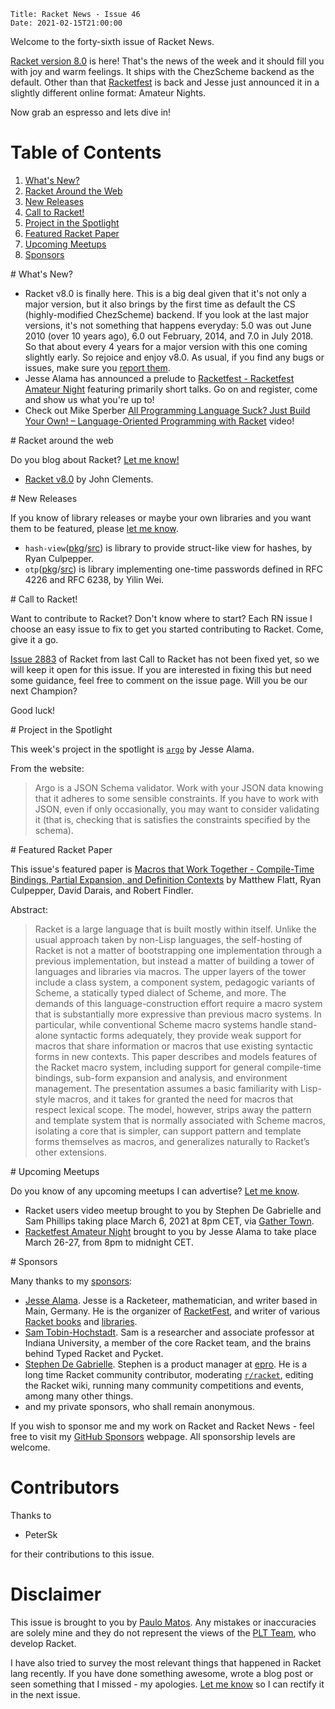    Title: Racket News - Issue 46
    Date: 2021-02-15T21:00:00

Welcome to the forty-sixth issue of Racket News.

[Racket version 8.0](https://download.racket-lang.org/v8.0.html) is here! That's the news of the week and it should fill you with joy and warm feelings. It ships with the ChezScheme backend as the default. Other than that [Racketfest](https://racketfest.com) is back and Jesse just announced it in a slightly different online format: Amateur Nights.

Now grab an espresso and lets dive in!

# Table of Contents

1. [What's New?](#whatsnew)
2. [Racket Around the Web](#aroundtheweb)
3. [New Releases](#newreleases)
4. [Call to Racket!](#calltoracket)
5. [Project in the Spotlight](#spotlight)
6. [Featured Racket Paper](#featuredpaper)
7. [Upcoming Meetups](#meetups)
9. [Sponsors](#sponsors)

<div id='whatsnew'/>
# What's New?

* Racket v8.0 is finally here. This is a big deal given that it's not only a major version, but it also brings by the first time as default the CS (highly-modified ChezScheme) backend. If you look at the last major versions, it's not something that happens everyday: 5.0 was out June 2010 (over 10 years ago), 6.0 out February, 2014, and 7.0 in July 2018. So that about every 4 years for a major version with this one coming slightly early. So rejoice and enjoy v8.0. As usual, if you find any bugs or issues, make sure you [report them](https://github.com/racket/racket/issues/new).
* Jesse Alama has announced a prelude to [Racketfest - Racketfest Amateur Night](https://racketfest.com/) featuring primarily short talks. Go on and register, come and show us what you're up to!
* Check out Mike Sperber [All Programming Language Suck? Just Build Your Own! – Language-Oriented Programming with Racket](https://media.ccc.de/v/rc3-257534-all_programming_language_suck_just_build_your_own_language_oriented_programming_with_racket) video!

<div id='aroundtheweb'/>
# Racket around the web

Do you blog about Racket? [Let me know!](mailto:pmatos@linki.tools)

* [Racket v8.0](https://blog.racket-lang.org/2021/02/racket-v8-0.html) by John Clements.

<div id='newreleases'/>
# New Releases

If you know of library releases or maybe your own libraries and you want them to be featured, please [let me know](mailto:pmatos@linki.tools).

* `hash-view`([pkg](https://pkgs.racket-lang.org/package/hash-view)/[src](https://github.com/rmculpepper/racket-hash-view)) is library to provide struct-like view for hashes, by Ryan Culpepper.
* `otp`([pkg](https://pkgs.racket-lang.org/package/otp)/[src](https://github.com/yilinwei/otp)) is library implementing one-time passwords defined in RFC 4226 and RFC 6238, by Yilin Wei.

<div id='calltoracket'/>
# Call to Racket!

Want to contribute to Racket? Don't know where to start? Each RN issue I choose an easy issue to fix to get you started contributing to Racket. Come, give it a go.

[Issue 2883](https://github.com/racket/racket/issues/2883) of Racket from last Call to Racket has not been fixed yet, so we will keep it open for this issue.  If you are interested in fixing this but need some guidance, feel free to comment on the issue page. Will you be our next Champion? 

Good luck!

<div id='spotlight'/>
# Project in the Spotlight

This week's project in the spotlight is [`argo`](https://docs.racket-lang.org/argo/index.html) by Jesse Alama.

From the website:

> Argo is a JSON Schema validator. Work with your JSON data knowing that it adheres to some sensible constraints. If you have to work with JSON, even if only occasionally, you may want to consider validating it (that is, checking that is satisfies the constraints specified by the schema).

<div id='featuredpaper'/>
# Featured Racket Paper

This issue's featured paper is [Macros that Work Together - Compile-Time Bindings, Partial Expansion, and Definition Contexts](https://drive.google.com/file/d/1VHhJGhh44Sq9YCs30GkpMT9hCnCeTmD-/view?usp=sharing) by Matthew Flatt, Ryan Culpepper, David Darais, and Robert Findler.

Abstract:

> Racket is a large language that is built mostly within itself. Unlike the usual approach taken by non-Lisp languages, the self-hosting of Racket is not a matter of bootstrapping one implementation through a previous implementation, but instead a matter of building a tower of languages and libraries via macros. The upper layers of the tower include a class system, a component system, pedagogic variants of Scheme, a statically typed dialect of Scheme, and more. The demands of this language-construction effort require a macro system that is substantially more expressive than previous macro systems. In particular, while conventional Scheme macro systems handle stand-alone syntactic forms adequately, they provide weak support for macros that share information or macros that use existing syntactic forms in new contexts.
> This paper describes and models features of the Racket macro system, including support for general compile-time bindings, sub-form expansion and analysis, and environment management. The presentation assumes a basic familiarity with Lisp-style macros, and it takes for granted the need for macros that respect lexical scope. The model, however, strips away the pattern and template system that is normally associated with Scheme macros, isolating a core that is simpler, can support pattern and template forms themselves as macros, and generalizes naturally to Racket’s other extensions.

<div id='meetups'/>
# Upcoming Meetups

Do you know of any upcoming meetups I can advertise? [Let me know](mailto:pmatos@linki.tools).

* Racket users video meetup brought to you by Stephen De Gabrielle and Sam Phillips taking place March 6, 2021 at 8pm CET, via [Gather Town](https://gather.town/app/wH1EDG3McffLjrs0/racket-users). 
* [Racketfest Amateur Night](https://racketfest.com/) brought to you by Jesse Alama to take place March 26-27, from 8pm to midnight CET.

<div id='sponsors'/>
# Sponsors

Many thanks to my [sponsors](https://github.com/sponsors/pmatos/):

* [Jesse Alama](http://serverracket.com/). Jesse is a Racketeer, mathematician, and writer based in Main, Germany. He is the organizer of [RacketFest](https://racketfest.com/), and writer of various [Racket books](https://gumroad.com/jessealama) and [libraries](https://pkgd.racket-lang.org/pkgn/search?tags=author%3Ajesse%40serverracket.com).
* [Sam Tobin-Hochstadt](https://samth.github.io/). Sam is a researcher and associate professor at Indiana University, a member of the core Racket team, and the brains behind Typed Racket and Pycket.
* [Stephen De Gabrielle](http://linkedin.com/in/stephen-de-gabrielle/). Stephen is a product manager at [epro](https://epro.com). He is a long time Racket community contributor, moderating [`r/racket`](https://reddit.com/r/racket), editing the Racket wiki, running many community competitions and events, among many other things.
* and my private sponsors, who shall remain anonymous.

If you wish to sponsor me and my work on Racket and Racket News - feel free to visit my [GitHub Sponsors](https://github.com/sponsors/pmatos/) webpage. All sponsorship levels are welcome.

# Contributors

Thanks to

* PeterSk

for their contributions to this issue.

# Disclaimer

This issue is brought to you by [Paulo Matos](mailto:pmatos@linki.tools). Any mistakes or inaccuracies are solely mine and
they do not represent the views of the [PLT Team](http://www.racket-lang.org/team.html), who develop Racket.

I have also tried to survey the most relevant things that happened in Racket lang recently. If you have done something awesome, wrote a blog post or seen something that I missed - my apologies. [Let me know](mailto:pmatos@linki.tools) so I can rectify it in the next issue.
